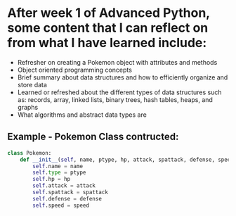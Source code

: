 # **After week 1 of Advanced Python, some content that I can reflect on from what I have learned include:**
- Refresher on creating a Pokemon object with attributes and methods
- Object oriented programming concepts
- Brief summary about data structures and how to efficiently organize and store data
- Learned or refreshed about the different types of data structures such as: records, array, linked lists, binary trees, hash tables, heaps, and graphs
- What algorithms and abstract data types are

## __Example - Pokemon Class contructed:__

```python
class Pokemon:
    def __init__(self, name, ptype, hp, attack, spattack, defense, speed):
        self.name = name
        self.type = ptype
        self.hp = hp
        self.attack = attack
        self.spattack = spattack
        self.defense = defense
        self.speed = speed
```
